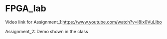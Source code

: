 # FPGA_lab

Video link for Assignment_1:https://www.youtube.com/watch?v=I8ix0VuLIbo

Assignment_2: Demo shown in the class
